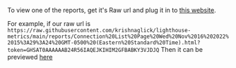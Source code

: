 To view one of the reports, get it's Raw url and plug it in to [this website](https://htmlpreview.github.io/).

For example, if our raw url is `https://raw.githubusercontent.com/krishnaglick/lighthouse-metrics/main/reports/Connection%20List%20Page%20Wed%20Nov%2016%202022%2015%3A29%3A24%20GMT-0500%20(Eastern%20Standard%20Time).html?token=GHSAT0AAAAAAB24R56IAQEJKIHIM2GFBABKY3VJDJQ`
Then it can be previewed [here](https://htmlpreview.github.io/?https://raw.githubusercontent.com/krishnaglick/lighthouse-metrics/main/reports/Connection%20List%20Page%20Wed%20Nov%2016%202022%2015%3A29%3A24%20GMT-0500%20(Eastern%20Standard%20Time).html?token=GHSAT0AAAAAAB24R56IAQEJKIHIM2GFBABKY3VJDJQ)
